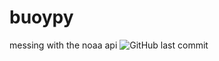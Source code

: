 # buoypy
messing with the noaa api
![GitHub last commit](https://img.shields.io/github/last-commit/ScubaCreator/buoypy?style=for-the-badge)
